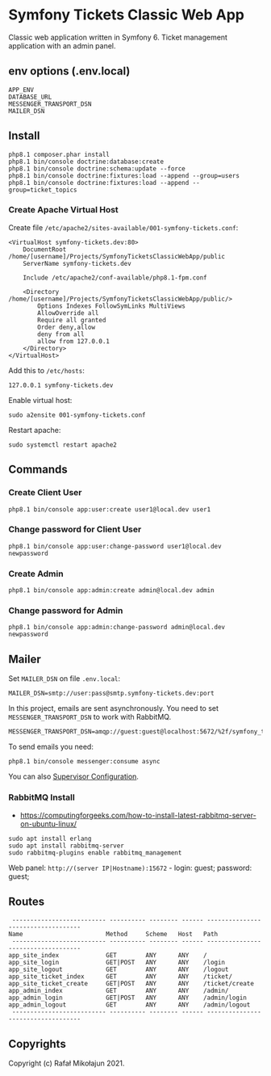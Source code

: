 # Symfony Tickets Classic Web App

Classic web application written in Symfony 6. Ticket management application with an admin panel.

## env options (.env.local)

    APP_ENV
    DATABASE_URL
    MESSENGER_TRANSPORT_DSN
    MAILER_DSN

## Install

    php8.1 composer.phar install
    php8.1 bin/console doctrine:database:create
    php8.1 bin/console doctrine:schema:update --force
    php8.1 bin/console doctrine:fixtures:load --append --group=users
    php8.1 bin/console doctrine:fixtures:load --append --group=ticket_topics

### Create Apache Virtual Host

Create file `/etc/apache2/sites-available/001-symfony-tickets.conf`:

```apacheconf
<VirtualHost symfony-tickets.dev:80>
	DocumentRoot /home/[username]/Projects/SymfonyTicketsClassicWebApp/public
   	ServerName symfony-tickets.dev

	Include /etc/apache2/conf-available/php8.1-fpm.conf

    <Directory /home/[username]/Projects/SymfonyTicketsClassicWebApp/public/>
        Options Indexes FollowSymLinks MultiViews
        AllowOverride all
        Require all granted
        Order deny,allow
        deny from all
        allow from 127.0.0.1
    </Directory>
</VirtualHost>
```

Add this to `/etc/hosts`:

```
127.0.0.1 symfony-tickets.dev
```

Enable virtual host:

    sudo a2ensite 001-symfony-tickets.conf

Restart apache:

    sudo systemctl restart apache2

## Commands

### Create Client User

    php8.1 bin/console app:user:create user1@local.dev user1

### Change password for Client User

    php8.1 bin/console app:user:change-password user1@local.dev newpassword

### Create Admin

    php8.1 bin/console app:admin:create admin@local.dev admin

### Change password for Admin

    php8.1 bin/console app:admin:change-password admin@local.dev newpassword

## Mailer

Set `MAILER_DSN` on file `.env.local`:

    MAILER_DSN=smtp://user:pass@smtp.symfony-tickets.dev:port

In this project, emails are sent asynchronously. You need to set `MESSENGER_TRANSPORT_DSN` to work with RabbitMQ.

    MESSENGER_TRANSPORT_DSN=amqp://guest:guest@localhost:5672/%2f/symfony_tickets_messages

To send emails you need:

    php8.1 bin/console messenger:consume async

You can also [Supervisor Configuration](https://symfony.com/doc/current/messenger.html#supervisor-configuration).

### RabbitMQ Install

* https://computingforgeeks.com/how-to-install-latest-rabbitmq-server-on-ubuntu-linux/

```
sudo apt install erlang
sudo apt install rabbitmq-server
sudo rabbitmq-plugins enable rabbitmq_management
```

Web panel: `http://(server IP|Hostname):15672` - login: guest; password: guest;

## Routes

```
 -------------------------- ---------- -------- ------ ----------------------------------- 
Name                       Method     Scheme   Host   Path
 -------------------------- ---------- -------- ------ -----------------------------------  
app_site_index             GET        ANY      ANY    /                                  
app_site_login             GET|POST   ANY      ANY    /login                             
app_site_logout            GET        ANY      ANY    /logout                            
app_site_ticket_index      GET        ANY      ANY    /ticket/                           
app_site_ticket_create     GET|POST   ANY      ANY    /ticket/create                     
app_admin_index            GET        ANY      ANY    /admin/                            
app_admin_login            GET|POST   ANY      ANY    /admin/login                       
app_admin_logout           GET        ANY      ANY    /admin/logout
 -------------------------- ---------- -------- ------ ----------------------------------- 
 ```

## Copyrights

Copyright (c) Rafał Mikołajun 2021.

